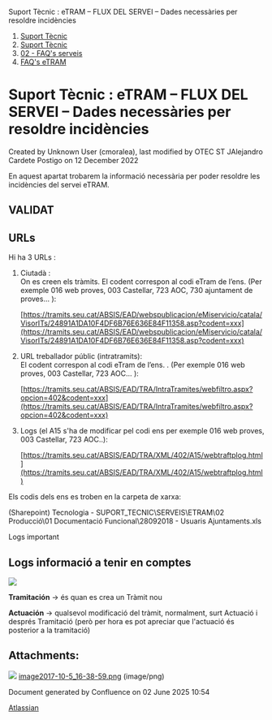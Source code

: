 Suport Tècnic : eTRAM – FLUX DEL SERVEI – Dades necessàries per resoldre incidències  

1.  [Suport Tècnic](index.md)
2.  [Suport Tècnic](13893782.md)
3.  [02 - FAQ's serveis](26313393.md)
4.  [FAQ's eTRAM](28705567.md)

Suport Tècnic : eTRAM – FLUX DEL SERVEI – Dades necessàries per resoldre incidències
====================================================================================

Created by Unknown User (cmoralea), last modified by OTEC ST JAlejandro Cardete Postigo on 12 December 2022

En aquest apartat trobarem la informació necessària per poder resoldre les incidències del servei eTRAM.

VALIDAT
-------

URLs
----

Hi ha 3 URLs : 

1.  Ciutadà :   
    On es creen els tràmits. El codent correspon al codi eTram de l’ens. (Per exemple 016 web proves, 003 Castellar, 723 AOC, 730 ajuntament de proves... ):
    
    [https://tramits.seu.cat/ABSIS/EAD/webspublicacion/eMiservicio/catala/VisorITs/24891A1DA10F4DF6B76E636E84F11358.asp?codent=xxx](https://tramits.seu.cat/ABSIS/EAD/webspublicacion/eMiservicio/catala/VisorITs/24891A1DA10F4DF6B76E636E84F11358.asp?codent=xxx)
    
2.  URL treballador públic (intratramits):   
    El codent correspon al codi eTram de l’ens. . (Per exemple 016 web proves, 003 Castellar, 723 AOC... ):
    
    [https://tramits.seu.cat/ABSIS/EAD/TRA/IntraTramites/webfiltro.aspx?opcion=402&codent=xxx](https://tramits.seu.cat/ABSIS/EAD/TRA/IntraTramites/webfiltro.aspx?opcion=402&codent=xxx)
    
      
    
3.  Logs (el A15 s'ha de modificar pel codi ens per exemple 016 web proves, 003 Castellar, 723 AOC..):
    
    [https://tramits.seu.cat/ABSIS/EAD/TRA/XML/402/A15/webtraftplog.html](https://tramits.seu.cat/ABSIS/EAD/TRA/XML/402/A15/webtraftplog.html)
    

  

Els codis dels ens es troben en la carpeta de xarxa:

(Sharepoint) Tecnologia - SUPORT\_TECNIC\\SERVEIS\\ETRAM\\02 Producció\\01 Documentació Funcional\\28092018 - Usuaris Ajuntaments.xls

Logs important

Logs informació a tenir en comptes
----------------------------------

![](attachments/26313680/26317003.png)

**Tramitación** -> és quan es crea un Tràmit nou

**Actuación** -> qualsevol modificació del tràmit, normalment, surt Actuació i després Tramitació (però per hora es pot apreciar que l'actuació és posterior a la tramitació) 

Attachments:
------------

![](images/icons/bullet_blue.gif) [image2017-10-5\_16-38-59.png](attachments/26313680/26317003.png) (image/png)  

Document generated by Confluence on 02 June 2025 10:54

[Atlassian](http://www.atlassian.com/)